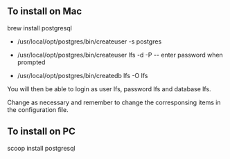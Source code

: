 
## To install on Mac

brew install postgresql

* /usr/local/opt/postgres/bin/createuser -s postgres 

* /usr/local/opt/postgres/bin/createuser lfs -d -P -- enter password when prompted

* /usr/local/opt/postgres/bin/createdb lfs -O lfs

You will then be able to login as user lfs, password lfs and database lfs.

Change as necessary and remember to change the corresponsing items in the configuration file.

## To install on PC

scoop install postgresql
